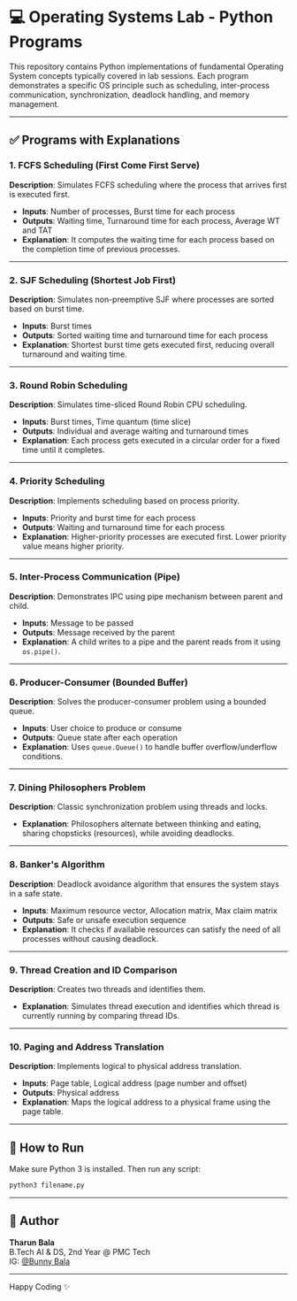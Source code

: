 # 💻 Operating Systems Lab - Python Programs

This repository contains Python implementations of fundamental Operating System concepts typically covered in lab sessions. Each program demonstrates a specific OS principle such as scheduling, inter-process communication, synchronization, deadlock handling, and memory management.

---

## ✅ Programs with Explanations

### 1. FCFS Scheduling (First Come First Serve)
**Description**: Simulates FCFS scheduling where the process that arrives first is executed first.
- **Inputs**: Number of processes, Burst time for each process
- **Outputs**: Waiting time, Turnaround time for each process, Average WT and TAT
- **Explanation**: It computes the waiting time for each process based on the completion time of previous processes.

---

### 2. SJF Scheduling (Shortest Job First)
**Description**: Simulates non-preemptive SJF where processes are sorted based on burst time.
- **Inputs**: Burst times
- **Outputs**: Sorted waiting time and turnaround time for each process
- **Explanation**: Shortest burst time gets executed first, reducing overall turnaround and waiting time.

---

### 3. Round Robin Scheduling
**Description**: Simulates time-sliced Round Robin CPU scheduling.
- **Inputs**: Burst times, Time quantum (time slice)
- **Outputs**: Individual and average waiting and turnaround times
- **Explanation**: Each process gets executed in a circular order for a fixed time until it completes.

---

### 4. Priority Scheduling
**Description**: Implements scheduling based on process priority.
- **Inputs**: Priority and burst time for each process
- **Outputs**: Waiting and turnaround time for each process
- **Explanation**: Higher-priority processes are executed first. Lower priority value means higher priority.

---

### 5. Inter-Process Communication (Pipe)
**Description**: Demonstrates IPC using pipe mechanism between parent and child.
- **Inputs**: Message to be passed
- **Outputs**: Message received by the parent
- **Explanation**: A child writes to a pipe and the parent reads from it using `os.pipe()`.

---

### 6. Producer-Consumer (Bounded Buffer)
**Description**: Solves the producer-consumer problem using a bounded queue.
- **Inputs**: User choice to produce or consume
- **Outputs**: Queue state after each operation
- **Explanation**: Uses `queue.Queue()` to handle buffer overflow/underflow conditions.

---

### 7. Dining Philosophers Problem
**Description**: Classic synchronization problem using threads and locks.
- **Explanation**: Philosophers alternate between thinking and eating, sharing chopsticks (resources), while avoiding deadlocks.

---

### 8. Banker's Algorithm
**Description**: Deadlock avoidance algorithm that ensures the system stays in a safe state.
- **Inputs**: Maximum resource vector, Allocation matrix, Max claim matrix
- **Outputs**: Safe or unsafe execution sequence
- **Explanation**: It checks if available resources can satisfy the need of all processes without causing deadlock.

---

### 9. Thread Creation and ID Comparison
**Description**: Creates two threads and identifies them.
- **Explanation**: Simulates thread execution and identifies which thread is currently running by comparing thread IDs.

---

### 10. Paging and Address Translation
**Description**: Implements logical to physical address translation.
- **Inputs**: Page table, Logical address (page number and offset)
- **Outputs**: Physical address
- **Explanation**: Maps the logical address to a physical frame using the page table.

---

## 🔄 How to Run
Make sure Python 3 is installed. Then run any script:
```bash
python3 filename.py
```

---

## 👤 Author
**Tharun Bala**  
B.Tech AI & DS, 2nd Year @ PMC Tech  
IG: [@Bunny Bala](https://instagram.com)

---

Happy Coding ✨

